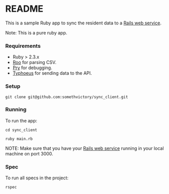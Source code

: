 # README

This is a sample Ruby app to sync the resident data to a [Rails web service](https://github.com/somethvictory/sync_assignment).

Note: This is a pure ruby app.

### Requirements

* Ruby > 2.3.x
* [Roo](https://github.com/roo-rb/roo) for parsing CSV.
* [Pry](https://github.com/pry/pry) for debugging.
* [Typhoeus](https://github.com/typhoeus/typhoeus) for sending data to the API.

### Setup

```
git clone git@github.com:somethvictory/sync_client.git
```

### Running

To run the app:

```
cd sync_client

ruby main.rb
```

NOTE: Make sure that you have your [Rails web service](https://github.com/somethvictory/sync_assignment) running in your local machine on port 3000.

### Spec

To run all specs in the project:

```
rspec
```
